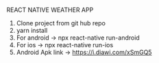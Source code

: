 REACT NATIVE WEATHER APP

1. Clone project from git hub repo
2. yarn install
3. For android  -> npx react-native run-android
4. For ios  -> npx react-native run-ios
5. Android Apk link ->  <https://i.diawi.com/xSmGQ5>
